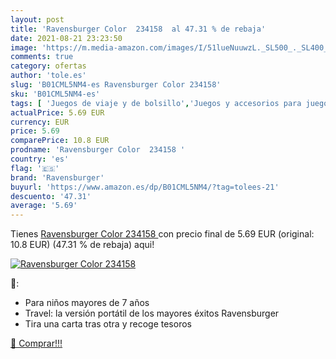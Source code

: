 ```yaml
---
layout: post
title: 'Ravensburger Color  234158  al 47.31 % de rebaja'
date: 2021-08-21 23:23:50
image: 'https://m.media-amazon.com/images/I/51lueNuuwzL._SL500_._SL400_.jpg'
comments: true
category: ofertas
author: 'tole.es'
slug: 'B01CML5NM4-es Ravensburger Color 234158'
sku: 'B01CML5NM4-es'
tags: [ 'Juegos de viaje y de bolsillo','Juegos y accesorios para juegos','Juguetes','Juguetes y juegos','ravensburger', ]
actualPrice: 5.69 EUR
currency: EUR
price: 5.69
comparePrice: 10.8 EUR
prodname: 'Ravensburger Color  234158 '
country: 'es'
flag: '🇪🇸'
brand: 'Ravensburger'
buyurl: 'https://www.amazon.es/dp/B01CML5NM4/?tag=tolees-21'
descuento: '47.31'
average: '5.69'
---
```


Tienes [Ravensburger Color  234158 ](https://www.amazon.es/dp/B01CML5NM4/?tag=tolees-21) con precio final de  5.69 EUR (original: 10.8 EUR) (47.31 %  de rebaja) aqui!

[![Ravensburger Color  234158 ](https://m.media-amazon.com/images/I/51lueNuuwzL._SL500_._SL400_.jpg)](https://www.amazon.es/dp/B01CML5NM4/?tag=tolees-21)

🔎:

- Para niños mayores de 7 años
- Travel: la versión portátil de los mayores éxitos Ravensburger
- Tira una carta tras otra y recoge tesoros

[🛒 Comprar!!!](https://www.amazon.es/dp/B01CML5NM4/?tag=tolees-21)
